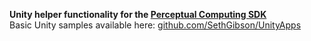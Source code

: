 <b>Unity helper functionality for the [Perceptual Computing SDK](http://intel.com/software/perceptual)</b>
<br/>
Basic Unity samples available here: <a href="https://github.com/SethGibson/UnityApps">github.com/SethGibson/UnityApps</a>

